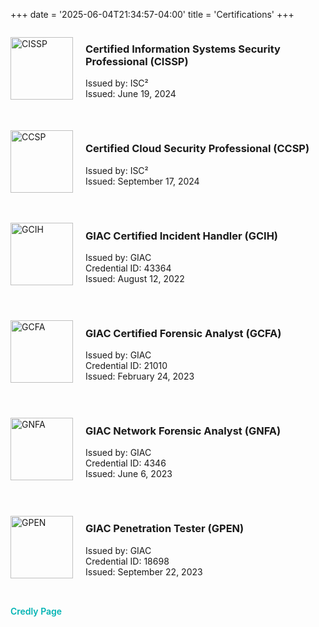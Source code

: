 +++
date = '2025-06-04T21:34:57-04:00'
title = 'Certifications'
+++

<div style="display: flex; align-items: center; margin-bottom: 2rem;">
  <img src='/CyberPortfolio/images/certifications/CISSPbadge.png' alt="CISSP" style="width: 100px; margin-right: 20px;" />
  <div>
    <h3>Certified Information Systems Security Professional (CISSP)</h3>
    <p>Issued by: ISC²<br>
    Issued: June 19, 2024</p>
  </div>
</div>

<div style="display: flex; align-items: center; margin-bottom: 2rem;">
  <img src='/CyberPortfolio/images/certifications/CCSPbadge.png' alt="CCSP" style="width: 100px; margin-right: 20px;" />
  <div>
    <h3>Certified Cloud Security Professional (CCSP)</h3>
    <p>Issued by: ISC²<br>
    Issued: September 17, 2024</p>
  </div>
</div>

<div style="display: flex; align-items: center; margin-bottom: 2rem;">
  <img src="/CyberPortfolio/images/certifications/GCIHBadge.png" alt="GCIH" style="width: 100px; margin-right: 20px;" />
  <div>
    <h3>GIAC Certified Incident Handler (GCIH)</h3>
    <p>Issued by: GIAC<br>
    Credential ID: 43364<br>
    Issued: August 12, 2022</p>
  </div>
</div>

<div style="display: flex; align-items: center; margin-bottom: 2rem;">
  <img src="/CyberPortfolio/images/certifications/GCFABadge.png" alt="GCFA" style="width: 100px; margin-right: 20px;" />
  <div>
    <h3>GIAC Certified Forensic Analyst (GCFA)</h3>
    <p>Issued by: GIAC<br>
    Credential ID: 21010<br>
    Issued: February 24, 2023</p>
  </div>
</div>

<div style="display: flex; align-items: center; margin-bottom: 2rem;">
  <img src="/CyberPortfolio/images/certifications/GNFAbadge.png" alt="GNFA" style="width: 100px; margin-right: 20px;" />
  <div>
    <h3>GIAC Network Forensic Analyst (GNFA)</h3>
    <p>Issued by: GIAC<br>
    Credential ID: 4346<br>
    Issued: June 6, 2023</p>
  </div>
</div>

<div style="display: flex; align-items: center; margin-bottom: 2rem;">
  <img src="/CyberPortfolio/images/certifications/GPENBadge.png" alt="GPEN" style="width: 100px; margin-right: 20px;" />
  <div>
    <h3>GIAC Penetration Tester (GPEN)</h3>
    <p>Issued by: GIAC<br>
    Credential ID: 18698<br>
    Issued: September 22, 2023</p>
  </div>
</div>

<a href="https://www.credly.com/users/thomas-gagnon.8288108d"
     target="_blank" rel="noopener"
     style="
       font-weight: 600;
       text-decoration: none;
       color: #00b3b3;
     ">
    Credly Page
  </a>

<script data-goatcounter="https://movrax60.goatcounter.com/count"
        async src="//gc.zgo.at/count.js"></script>